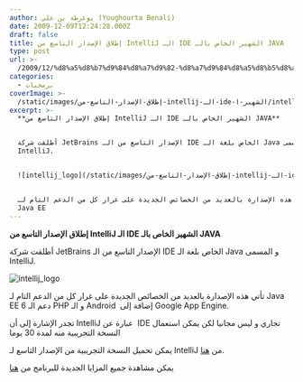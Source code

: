 ```yaml
---
author: يوغرطة بن علي (Youghourta Benali)
date: 2009-12-09T12:24:28.000Z
draft: false
title: إطلاق الإصدار التاسع من IntelliJ الـ IDE الشهير الخاص بالـ JAVA
type: post
url: >-
  /2009/12/%d8%a5%d8%b7%d9%84%d8%a7%d9%82-%d8%a7%d9%84%d8%a5%d8%b5%d8%af%d8%a7%d8%b1-%d8%a7%d9%84%d8%aa%d8%a7%d8%b3%d8%b9-%d9%85%d9%86-intellij-%d8%a7%d9%84%d9%80-ide-%d8%a7%d9%84%d8%b4%d9%87%d9%8a%d8%b1-%d8%a7/
categories:
  - برمجيات
coverImage: >-
  /static/images/إطلاق-الإصدار-التاسع-من-intellij-الـ-ide-الشهير-ا/intellij_logo.png
excerpt: >-
  **إطلاق الإصدار التاسع من IntelliJ الـ IDE الشهير الخاص بالـ JAVA**


  أطلقت شركة JetBrains الإصدار التاسع من الـ IDE الخاص بلغة الـ Java و المسمى
  IntelliJ.


  ![intellij_logo](/static/images/إطلاق-الإصدار-التاسع-من-intellij-الـ-ide-الشهير-ا/intellij_logo.png)


  تأتي هذه الإصدارة بالعديد من الخصائص الجديدة على غرار كل من الدعم التام لـ
  Java EE
---
```

**إطلاق الإصدار التاسع من IntelliJ الـ IDE الشهير الخاص بالـ JAVA**

أطلقت شركة JetBrains الإصدار التاسع من الـ IDE الخاص بلغة الـ Java و المسمى IntelliJ.

![intellij_logo](/static/images/إطلاق-الإصدار-التاسع-من-intellij-الـ-ide-الشهير-ا/intellij_logo.png)

تأتي هذه الإصدارة بالعديد من الخصائص الجديدة على غرار كل من الدعم التام لـ Java EE 6 دعم الـ PHP و الـ Android  إضافة إلى Google App Engine.

تجدر الإشارة إلى أن IntelliJ عبارة عن  IDE تجاري و ليس مجانيا لكن يمكن استعمال النسخة التجريبية منه لمدة 30 يوما

يمكن تحميل النسخة التجريبية من الإصدار التاسع لـ IntelliJ من [هنا](http://www.jetbrains.com/idea/download/index.html#win).

يمكن مشاهدة جميع المزايا الجديدة للبرنامج من [هنا](http://www.jetbrains.com/idea/whatsnew/index.html)
